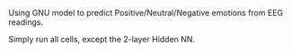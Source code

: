 Using GNU model to predict Positive/Neutral/Negative emotions from EEG readings.

Simply run all cells, except the 2-layer Hidden NN.
